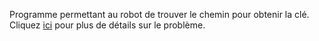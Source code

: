 Programme permettant au robot de trouver le chemin pour obtenir la clé.
Cliquez [ici](https://www.france-ioi.org/algo/task.php?idChapter=642&iOrder=8) pour plus de détails sur le problème.
